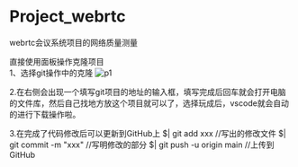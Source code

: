 # Project_webrtc
webrtc会议系统项目的网络质量测量


直接使用面板操作克隆项目  
1、选择git操作中的克隆
![p1](https://img-blog.csdnimg.cn/2020111214062851.png?x-oss-process=image/watermark,type_ZmFuZ3poZW5naGVpdGk,shadow_10,text_aHR0cHM6Ly9ibG9nLmNzZG4ubmV0L3N1bnF5MTk5NQ==,size_16,color_FFFFFF,t_70#pic_center)

2.在右侧会出现一个填写git项目的地址的输入框，填写完成后回车就会打开电脑的文件库，然后自己找地方放这个项目就可以了，选择玩成后，vscode就会自动的进行下载操作啦。  

3.在完成了代码修改后可以更新到GitHub上
$| git add xxx          //写出的修改文件
$| git commit -m "xxx"  //写明修改的部分
$| git push -u origin main //上传到GitHub